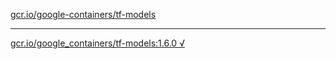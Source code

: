 [gcr.io/google-containers/tf-models](https://hub.docker.com/r/anjia0532/tf-models/tags/) 

----
[gcr.io/google_containers/tf-models:1.6.0 √](https://hub.docker.com/r/anjia0532/tf-models/tags/)

